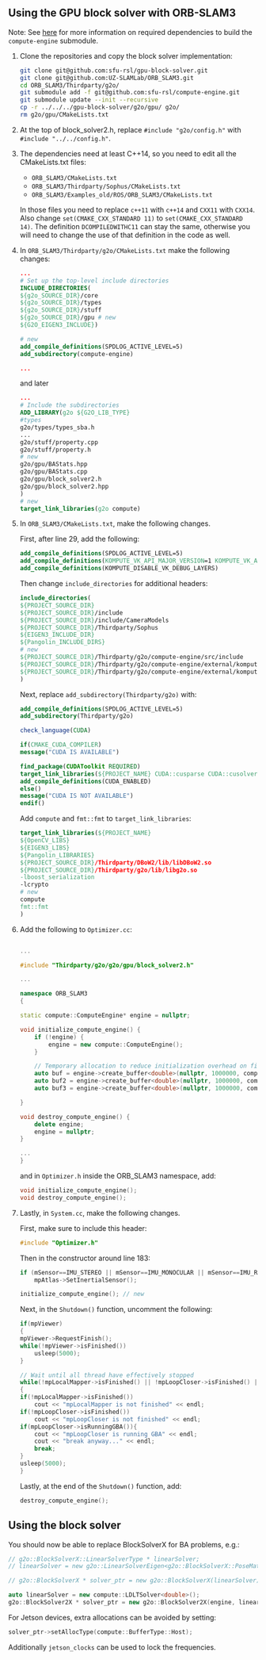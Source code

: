 ## Using the GPU block solver with ORB-SLAM3

Note: See [here](https://github.com/sfu-rsl/compute-engine#building) for more information on required dependencies to build the `compute-engine` submodule. 

1. Clone the repositories and copy the block solver implementation:
    ```bash
    git clone git@github.com:sfu-rsl/gpu-block-solver.git
    git clone git@github.com:UZ-SLAMLab/ORB_SLAM3.git
    cd ORB_SLAM3/Thirdparty/g2o/
    git submodule add -f git@github.com:sfu-rsl/compute-engine.git
    git submodule update --init --recursive
    cp -r ../../../gpu-block-solver/g2o/gpu/ g2o/
    rm g2o/gpu/CMakeLists.txt
    ```


2. At the top of block_solver2.h, replace `#include "g2o/config.h"` with `#include "../../config.h"`.



3. The dependencies need at least C++14, so you need to edit all the CMakeLists.txt files:
    - `ORB_SLAM3/CMakeLists.txt`
    - `ORB_SLAM3/Thirdparty/Sophus/CMakeLists.txt`
    - `ORB_SLAM3/Examples_old/ROS/ORB_SLAM3/CMakeLists.txt`

    In those files you need to replace `c++11` with `c++14` and `CXX11` with `CXX14`. Also change `set(CMAKE_CXX_STANDARD 11)` to `set(CMAKE_CXX_STANDARD 14)`. The definition `DCOMPILEDWITHC11` can stay the same, otherwise you will need to change the use of that definition in the code as well.

4. In `ORB_SLAM3/Thirdparty/g2o/CMakeLists.txt` make the following changes:

    ```CMake
    ...
    # Set up the top-level include directories
    INCLUDE_DIRECTORIES(
    ${g2o_SOURCE_DIR}/core
    ${g2o_SOURCE_DIR}/types
    ${g2o_SOURCE_DIR}/stuff
    ${g2o_SOURCE_DIR}/gpu # new
    ${G2O_EIGEN3_INCLUDE})

    # new
    add_compile_definitions(SPDLOG_ACTIVE_LEVEL=5)
    add_subdirectory(compute-engine)

    ...
    ```
    and later
    ```CMake
    ...
    # Include the subdirectories
    ADD_LIBRARY(g2o ${G2O_LIB_TYPE}
    #types
    g2o/types/types_sba.h
    ...
    g2o/stuff/property.cpp       
    g2o/stuff/property.h    
    # new
    g2o/gpu/BAStats.hpp
    g2o/gpu/BAStats.cpp
    g2o/gpu/block_solver2.h
    g2o/gpu/block_solver2.hpp
    )
    # new
    target_link_libraries(g2o compute)
    ```

5. In `ORB_SLAM3/CMakeLists.txt`, make the following changes.

    First, after line 29, add the following:
    ```CMake
    add_compile_definitions(SPDLOG_ACTIVE_LEVEL=5)
    add_compile_definitions(KOMPUTE_VK_API_MAJOR_VERSION=1 KOMPUTE_VK_API_MINOR_VERSION=2)
    add_compile_definitions(KOMPUTE_DISABLE_VK_DEBUG_LAYERS)
    ```

    Then change `include_directories` for additional headers:
    ```CMake
    include_directories(
    ${PROJECT_SOURCE_DIR}
    ${PROJECT_SOURCE_DIR}/include
    ${PROJECT_SOURCE_DIR}/include/CameraModels
    ${PROJECT_SOURCE_DIR}/Thirdparty/Sophus
    ${EIGEN3_INCLUDE_DIR}
    ${Pangolin_INCLUDE_DIRS}
    # new
    ${PROJECT_SOURCE_DIR}/Thirdparty/g2o/compute-engine/src/include
    ${PROJECT_SOURCE_DIR}/Thirdparty/g2o/compute-engine/external/kompute/src/include
    ${PROJECT_SOURCE_DIR}/Thirdparty/g2o/compute-engine/external/kompute/external/VulkanMemoryAllocator/include
    )
    ```

    Next, replace `add_subdirectory(Thirdparty/g2o)` with:

    ```CMake
    add_compile_definitions(SPDLOG_ACTIVE_LEVEL=5)
    add_subdirectory(Thirdparty/g2o)

    check_language(CUDA)

    if(CMAKE_CUDA_COMPILER)
    message("CUDA IS AVAILABLE")

    find_package(CUDAToolkit REQUIRED)
    target_link_libraries(${PROJECT_NAME} CUDA::cusparse CUDA::cusolver CUDA::cudart)
    add_compile_definitions(CUDA_ENABLED)
    else()
    message("CUDA IS NOT AVAILABLE")
    endif()
    ```

    Add `compute` and `fmt::fmt` to `target_link_libraries`:

    ```CMake
    target_link_libraries(${PROJECT_NAME}
    ${OpenCV_LIBS}
    ${EIGEN3_LIBS}
    ${Pangolin_LIBRARIES}
    ${PROJECT_SOURCE_DIR}/Thirdparty/DBoW2/lib/libDBoW2.so
    ${PROJECT_SOURCE_DIR}/Thirdparty/g2o/lib/libg2o.so
    -lboost_serialization
    -lcrypto
    # new
    compute
    fmt::fmt
    )
    ```

6. Add the following to `Optimizer.cc`:



    ```cpp

    ...

    #include "Thirdparty/g2o/g2o/gpu/block_solver2.h"

    ...

    namespace ORB_SLAM3
    {
    
    static compute::ComputeEngine* engine = nullptr;

    void initialize_compute_engine() {
        if (!engine) {
            engine = new compute::ComputeEngine();
        }

        // Temporary allocation to reduce initialization overhead on first use
        auto buf = engine->create_buffer<double>(nullptr, 1000000, compute::BufferType::DeviceCached);
        auto buf2 = engine->create_buffer<double>(nullptr, 1000000, compute::BufferType::Host);
        auto buf3 = engine->create_buffer<double>(nullptr, 1000000, compute::BufferType::Storage);

    }

    void destroy_compute_engine() {
        delete engine;
        engine = nullptr;
    }

    ...
    }
    ```

    and in `Optimizer.h` inside the ORB_SLAM3 namespace, add:
    ```cpp
    void initialize_compute_engine();
    void destroy_compute_engine();
    ```

7. Lastly, in `System.cc`, make the following changes.

    First, make sure to include this header:
    ```cpp
    #include "Optimizer.h"
    ```

    Then in the constructor around line 183:
    ```cpp
    if (mSensor==IMU_STEREO || mSensor==IMU_MONOCULAR || mSensor==IMU_RGBD)
        mpAtlas->SetInertialSensor();

    initialize_compute_engine(); // new
    ```
    Next, in the `Shutdown()` function, uncomment the following:
    ```cpp
    if(mpViewer)
    {
    mpViewer->RequestFinish();
    while(!mpViewer->isFinished())
        usleep(5000);
    }

    // Wait until all thread have effectively stopped
    while(!mpLocalMapper->isFinished() || !mpLoopCloser->isFinished() || mpLoopCloser->isRunningGBA())
    {
    if(!mpLocalMapper->isFinished())
        cout << "mpLocalMapper is not finished" << endl;
    if(!mpLoopCloser->isFinished())
        cout << "mpLoopCloser is not finished" << endl;
    if(mpLoopCloser->isRunningGBA()){
        cout << "mpLoopCloser is running GBA" << endl;
        cout << "break anyway..." << endl;
        break;
    }
    usleep(5000);
    }
    ```

    Lastly, at the end of the `Shutdown()` function, add:
    ```cpp
    destroy_compute_engine();
    ```

## Using the block solver

You should now be able to replace BlockSolverX for BA problems, e.g.:

```cpp
// g2o::BlockSolverX::LinearSolverType * linearSolver;
// linearSolver = new g2o::LinearSolverEigen<g2o::BlockSolverX::PoseMatrixType>();

// g2o::BlockSolverX * solver_ptr = new g2o::BlockSolverX(linearSolver);

auto linearSolver = new compute::LDLTSolver<double>();
g2o::BlockSolver2X * solver_ptr = new g2o::BlockSolver2X(engine, linearSolver);
```

For Jetson devices, extra allocations can be avoided by setting:
```cpp
solver_ptr->setAllocType(compute::BufferType::Host);
```
Additionally `jetson_clocks` can be used to lock the frequencies.
